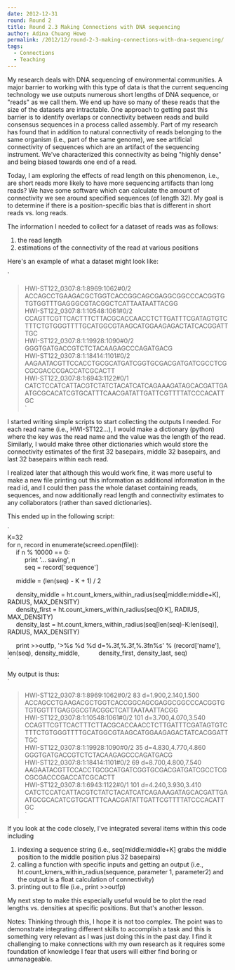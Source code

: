 ```yaml
---
date: 2012-12-31
round: Round 2
title: Round 2.3 Making Connections with DNA sequencing
author: Adina Chuang Howe
permalink: /2012/12/round-2-3-making-connections-with-dna-sequencing/
tags:
  - Connections
  - Teaching
---
```

My research deals with DNA sequencing of environmental communities. A major barrier to working with this type of data is that the current sequencing technology we use outputs numerous short lengths of DNA sequence, or "reads" as we call them. We end up have so many of these reads that the size of the datasets are intractable. One approach to getting past this barrier is to identify overlaps or connectivity between reads and build consensus sequences in a process called assembly. Part of my research has found that in addition to natural connectivity of reads belonging to the same organism (i.e., part of the same genome), we see artificial connectivity of sequences which are an artifact of the sequencing instrument. We've characterized this connectivity as being "highly dense" and being biased towards one end of a read.

Today, I am exploring the effects of read length on this phenomenon, i.e., are short reads more likely to have more sequencing artifacts than long reads? We have some software which can calculate the amount of connectivity we see around specified sequences (of length 32). My goal is to determine if there is a position-specific bias that is different in short reads vs. long reads.

The information I needed to collect for a dataset of reads was as follows:

1) the read length  
2) estimations of the connectivity of the read at various positions

Here's an example of what a dataset might look like:

`<br />
>HWI-ST122_0307:8:1:8969:1062#0/2<br />
ACCAGCCTGAAGACGCTGGTCACCGGCAGCGAGGCGGCCCACGGTGTGTGGTTTGAGGGCGTACGGCTCATTAATAATTACGG<br />
>HWI-ST122_0307:8:1:10548:1061#0/2<br />
CCAGTTCGTTCACTTTCTTACGCACCAACCTCTTGATTTCGATAGTGTCTTTCTGTGGGTTTTGCATGGCGTAAGCATGGAAGAGACTATCACGGATTTGC<br />
>HWI-ST122_0307:8:1:19928:1090#0/2<br />
GGGTGATGACCGTCTCTACAAGAGCCCAGATGACG<br />
>HWI-ST122_0307:8:1:18414:1101#0/2<br />
AAGAATACGTTCCACCTGCGCATGATCGGTGCGACGATGATCGCCTCGCGCGACCCGACCATCGCACTT<br />
>HWI-ST122_0307:8:1:6943:1122#0/1<br />
CATCTCCATCATTACGTCTATCTACATCATCAGAAAGATAGCACGATTGAATGCGCACATCGTGCATTTCAACGATATTGATTCGTTTTATCCCACATTGC<br />
`

I started writing simple scripts to start collecting the outputs I needed. For each read name (i.e., HWI-ST122...), I would make a dictionary (python) where the key was the read name and the value was the length of the read. Similarly, I would make three other dictionaries which would store the connectivity estimates of the first 32 basepairs, middle 32 basepairs, and last 32 basepairs within each read.

I realized later that although this would work fine, it was more useful to make a new file printing out this information as additional information in the read id, and I could then pass the whole dataset containing reads, sequences, and now additionally read length and connectivity estimates to any collaborators (rather than saved dictionaries).

This ended up in the following script:

`<br />
K=32<br />
for n, record in enumerate(screed.open(file)):<br />
&nbsp; &nbsp; &nbsp;if n % 10000 == 0:<br />
&nbsp; &nbsp; &nbsp;&nbsp; &nbsp; &nbsp;print '... saving', n<br />
&nbsp; &nbsp; &nbsp;&nbsp; &nbsp; &nbsp;seq = record['sequence']</p>
<p>&nbsp; &nbsp; &nbsp;middle = (len(seq) - K + 1) / 2</p>
<p>&nbsp; &nbsp; &nbsp;density_middle = ht.count_kmers_within_radius(seq[middle:middle+K], RADIUS, MAX_DENSITY)<br />
&nbsp; &nbsp; &nbsp;density_first = ht.count_kmers_within_radius(seq[0:K], RADIUS, MAX_DENSITY)<br />
&nbsp; &nbsp; &nbsp;density_last = ht.count_kmers_within_radius(seq[len(seq)-K:len(seq)], RADIUS, MAX_DENSITY)</p>
<p>&nbsp; &nbsp; &nbsp;print >>outfp, '>%s %d %d d=%.3f,%.3f,%.3fn%s' % (record['name'], len(seq), density_middle, &nbsp; &nbsp; &nbsp;&nbsp; &nbsp; &nbsp;density_first, density_last, seq)<br />
`

My output is thus:  
`<br />
>HWI-ST122_0307:8:1:8969:1062#0/2	83 d=1.900,2.140,1.500<br />
ACCAGCCTGAAGACGCTGGTCACCGGCAGCGAGGCGGCCCACGGTGTGTGGTTTGAGGGCGTACGGCTCATTAATAATTACGG<br />
>HWI-ST122_0307:8:1:10548:1061#0/2	101 d=3.700,4.070,3.540<br />
CCAGTTCGTTCACTTTCTTACGCACCAACCTCTTGATTTCGATAGTGTCTTTCTGTGGGTTTTGCATGGCGTAAGCATGGAAGAGACTATCACGGATTTGC<br />
>HWI-ST122_0307:8:1:19928:1090#0/2	35 d=4.830,4.770,4.860<br />
GGGTGATGACCGTCTCTACAAGAGCCCAGATGACG<br />
>HWI-ST122_0307:8:1:18414:1101#0/2	69 d=8.700,4.800,7.540<br />
AAGAATACGTTCCACCTGCGCATGATCGGTGCGACGATGATCGCCTCGCGCGACCCGACCATCGCACTT<br />
>HWI-ST122_0307:8:1:6943:1122#0/1	101 d=4.240,3.930,3.410<br />
CATCTCCATCATTACGTCTATCTACATCATCAGAAAGATAGCACGATTGAATGCGCACATCGTGCATTTCAACGATATTGATTCGTTTTATCCCACATTGC<br />
`

If you look at the code closely, I've integrated several items within this code including  
1) indexing a sequence string (i.e., seq[middle:middle+K] grabs the middle position to the middle position plus 32 basepairs)  
2) calling a function with specific inputs and getting an output (i.e., ht.count\_kmers\_within_radius(sequence, parameter 1, parameter2) and the output is a float calculation of connectivity)  
3) printing out to file (i.e., print >>outfp)

My next step to make this especially useful would be to plot the read lengths vs. densities at specific positions. But that's another lesson. 

Notes: Thinking through this, I hope it is not too complex. The point was to demonstrate integrating different skills to accomplish a task and this is something very relevant as I was just doing this in the past day. I find it challenging to make connections with my own research as it requires some foundation of knowledge I fear that users will either find boring or unmanageable.
